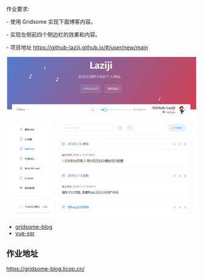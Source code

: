 作业要求:

\- 使用 Gridsome 实现下面博客内容。

\- 实现左侧前四个侧边栏的效果和内容。

\- 项目地址 https://github-laziji.github.io/#/user/new/main

![CgqCHl8575iAbsF4AAH_5qlinHg640](images/CgqCHl8575iAbsF4AAH_5qlinHg640.png)

- [gridsome-blog](https://github.com/licop/gridsome-blog)
- [vue-ssr](https://github.com/licop/vue-ssr)

## 作业地址

https://gridsome-blog.licop.cn/
